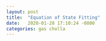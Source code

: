 ```yaml
---
layout: post
title:  "Equation of State Fitting"
date:   2020-01-28 17:10:24 -0800
categories: gas cholla
---
```

